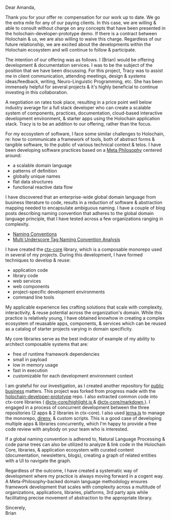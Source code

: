 Dear Amanda,

Thank you for your offer re: compensation for our work up to date.
We go the extra mile for any of our paying clients.
In this case, we are willing & able to consult without charge on any concepts
	that have been presented in the holochain-developer-prototype demo.
If there is a contract between Holochain & us, we are also willing to waive this charge.
Regardless of our future relationship, we are excited about the developments within the Holochain ecosystem
	and will continue to follow & participate.

The intention of our offering was as follows.
I (Brian) would be offering development & documentation services.
I was to be the subject of the position that we have been discussing.
For this project, Tracy was to assist me in client communication, attending meetings,
	design & systems ideas/feedback, writing, Neuro-Linguistic Programming, etc.
She has been immensely helpful for several projects & it's highly beneficial to continue investing in
	this collaboration.

A negotiation on rates took place, resulting in a price point well below industry average for a
	full stack developer who can create a scalable system of components, practices, documentation,
	cloud-based interactive development environment, & starter apps using the Holochain application stack.
Tracy is to be an addition to our offering, rather than the focus.

For my ecosystem of software, I face some similar challenges to Holochain, re: how to communicate a framework of tools,
	both of abstract forms & tangible software, to the public of various technical context & telos.
I have been developing software practices based on a
	<a target="_blank" href="https://github.com/btakita/philosophy">Meta Philosophy</a> centered around:

* a scalable domain language
* patterns of definition
* globally unique names
* flat data structures
* functional reactive data flow

I have discovered that an enterprise-wide global domain language from business literature to code,
	results in a reduction of software & abstraction mapping needed to encapsulate ambiguous naming.
I have a couple of blog posts describing naming convention that adheres to the global domain language principle,
	that I have tested across a few organizations ranging in complexity.

* <a target="_blank" href="http://www.briantakita.com/posts/naming-conventions/">Naming Conventions</a>
* <a target="_blank" href="http://www.briantakita.com/posts/multi-underscore-tag-naming-convention-analysis/">
		Multi Underscore Tag Naming Convention Analysis
	</a>

I have created the <a target="_blank" href="https://github.com/ctx-core/ctx-core">ctx-core</a> library,
	which is a composable monorepo used in several of my projects.
During this development, I have formed techniques to develop & reuse:

* application code
* library code
* web services
* web components
* project-specific development environments
* command line tools

My applicable experience lies crafting solutions that scale with complexity, interactivity, & reuse potential
	across the organization's domain.
While this practice is relatively young, I have obtained knowhow in creating a complex ecosystem of reuasable
	apps, components, & services which can be reused as a catalog of starter projects varying in domain specificity.

My core libraries serve as the best indicator of example of my ability to architect composable systems that are:

* free of runtime framework dependencies
* small in payload
* low in memory usage
* fast in execution
* customizable for each development environment context

I am grateful for our investigation, as I created another repository for
	<a target="_blank" href="https://github.com/btakita/business">public business</a> matters.
This project was forked from progress made with the
	<a target="_blank" href="https://github.com/btakita/holochain-developer-prototype">holochain-developer-prototype</a>
	repo.
I also extracted common code into ctx-core libraries (
	<a target="_blank" href="https://github.com/ctx-core/ctx-core/tree/master/packages/highlight.js">
		@ctx-core/highlight.js
	</a> &
	<a target="_blank" href="https://github.com/ctx-core/ctx-core/tree/master/packages/markdown">
		@ctx-core/markdown
	</a>).
I engaged in a process of concurrent development between the three repositories (2 apps & 2 libraries in ctx-core).
I also used
	<a target="_blank" href="https://lerna.js.org/">lerna.js</a> to manage the monorepo,
	<a target="_blank" href="https://direnv.net/">direnv</a>,
	& custom scripts.
This is a good case of developing multiple apps & libraries concurrently, which I'm happy to provide a
	free code review with anybody on your team who is interested.

If a global naming convention is adhered to,
	Natural Language Processing & code parse trees can also be utilized to
	analyze & link code in the Holochain Core, libraries, & application ecosystem
	with curated content (documentation, newsletters, blogs),
	creating a graph of related entities with a UI to navigate the graph.

Regardless of the outcome, I have created a systematic way of development
	where my practice is always moving forward in a cogent way.
A Meta-Philosophy-backed domain language methodology ensures framework development
	that scales with complexity across a multitude of
	organizations, applications, libraries, platforms, 3rd party apis
	while facilitating precise movement of abstraction to the appropriate library.

Sincerely, \
Brian
